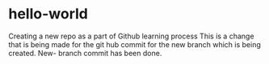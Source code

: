 # hello-world
Creating a new repo as a part of Github learning process
This is a change that is being made for the git hub commit for the new branch which is being created.
New- branch commit has been done.
